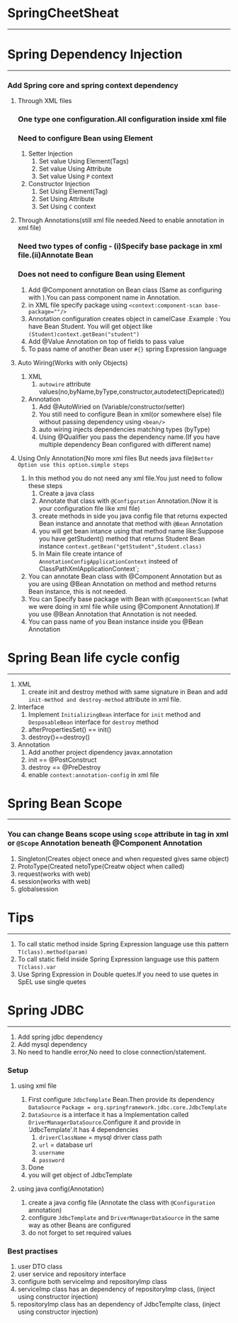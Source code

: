 # SpringCheetSheat
------
# Spring Dependency Injection
-----

### Add Spring core and spring context dependency
1. Through XML files
    ### One type one configuration.All configuration inside xml file
    ### Need to configure Bean using <bean/> Element
    1. Setter Injection
        1. Set value Using Element(Tags)
        2. Set value Using Attribute
        3. Set value Using `P` context
    2. Constructor Injection
        1. Set Using Element(Tag)
        2. Set Using Attribute
        3. Set Using `C` context
2. Through Annotations(still xml file needed.Need to enable annotation in xml file)
    ### Need two types of config - (i)Specify base package in xml file.(ii)Annotate Bean
    ### Does not need to configure Bean using <bean/> Element
    1. Add @Component annotation on Bean class (Same as configuring with <bean/>).You can pass component name in Annotation.
    2. in XML file specify package using `<context:component-scan base-package=""/>`
    3. Annotation configuration creates object in camelCase .Example : You have Bean Student. You will get object like  `(Student)context.getBean("student")`
    4. Add @Value Annotation on top of fields to pass value
    5. To pass name of another Bean user `#{}` spring Expression language
3. Auto Wiring(Works with only Objects)
    1. XML
        1. `autowire` attribute values(no,byName,byType,constructor,autodetect(Depricated))
    2. Annotation
        1. Add @AutoWiried on (Variable/constructor/setter)
        2. You still need to configure Bean in xml(or somewhere else) file without passing dependency using `<bean/>`
        3. auto wiring injects dependencies matching types (byType)
        4. Using @Qualifier you pass the dependency name.(If you have multiple dependency Bean configured with different name)
        
4. Using Only Annotation(No more xml files But needs java file)`Better Option use this option.simple steps`
    1. In this method you do not need any xml file.You just need to follow these steps
        1. Create a java class
        2. Annotate that class with `@Configuration` Annotation.(Now it is your configuration file like xml file)
        3. create methods in side you java config file that returns expected Bean instance and annotate that method with `@Bean` Annotation
        4. you will get bean intance using that method name like:Suppose you have getStudent() method that returns Student Bean instance `context.getBean("getStudent",Student.class)`
        5. In Main file create intance of `AnnotationConfigApplicationContext` insteed of ClassPathXmlApplicationContext`;
    2. You can annotate Bean class with @Component Annotation but as you are using @Bean Annotation on method and method returns Bean instance, this is not needed.
    3. You can Specify base package with Bean with `@ComponentScan` (what we were doing in xml file while using @Component Annotation).If you use @Bean Annotation that Annotation is not needed.
    4. You can pass name of you Bean instance inside you @Bean Annotation




    
# Spring Bean life cycle config
-----

1. XML
    1. create init and destroy method with same signature in Bean and add `init-method and destroy-method` attribute in xml file.
2. Interface
    1. Implement `InitializingBean` interface for `init` method and `DesposableBean` interface for `destroy` method
    2. afterPropertiesSet() == init()
    3. destroy()==destroy()
3. Annotation
    1. Add another project dipendency javax.annotation
    2. init == @PostConstruct
    3. destroy == @PreDestroy
    4. enable `context:annotation-config` in xml file

# Spring Bean Scope
------

### You can change Beans scope using `scope` attribute in <bean/> tag in xml or `@Scope` Annotation beneath @Component Annotation

1. Singleton(Creates object onece and when requested gives same object)
2. ProtoType(Created netoType(Creatw object when called)
3. request(works with web)
4. session(works with web)
5. globalsession

# Tips
-----

1. To call static method inside Spring Expression language use this pattern `T(class).method(param)`
2. To call static field inside Spring Expression language use this pattern `T(class).var`
3. Use Spring Expression in Double quetes.If you need to use quetes in SpEL use single quetes


# Spring JDBC
-----

1. Add spring jdbc dependency
2. Add mysql dependency
3. No need to handle error,No need to close connection/statement.

### Setup

1. using xml file
    1. First configure `JdbcTemplate` Bean.Then provide its dependency `DataSource`
        `Package = org.springframework.jdbc.core.JdbcTemplate`
    2. `DataSource` is a interface it has a Implementation called `DriverManagerDataSource`.Configure it and provide in 'JdbcTemplate'.It has 4 dependencies
        1. `driverClassName` = mysql driver class path
        2. `url` = database url
        3. `username`
        4. `password`
    3. Done
    4. you will get object of JdbcTemplate 

2. using java config(Annotation)
    1. create a java config file (Annotate the class with `@Configuration` annotation)
    2. configure `JdbcTemplate` and `DriverManagerDataSource` in the same way as other Beans are configured 
    3. do not forget to set required values
    

### Best practises

1. user DTO class
2. user service and repository interface
3. configure both serviceImp and repositoryImp class
4. serviceImp class has an dependency of repositoryImp class, (inject  using constructor injection)
5. repositoryImp class has an dependency of JdbcTemplte class, (inject using constructor injection)


